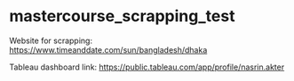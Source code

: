 # mastercourse_scrapping_test


Website for scrapping: https://www.timeanddate.com/sun/bangladesh/dhaka

Tableau dashboard link: https://public.tableau.com/app/profile/nasrin.akter
